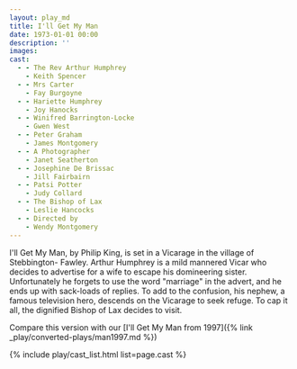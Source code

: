```yaml
---
layout: play_md
title: I'll Get My Man
date: 1973-01-01 00:00
description: ''
images:
cast:
  - - The Rev Arthur Humphrey
    - Keith Spencer
  - - Mrs Carter
    - Fay Burgoyne
  - - Hariette Humphrey
    - Joy Hanocks
  - - Winifred Barrington-Locke
    - Gwen West
  - - Peter Graham
    - James Montgomery
  - - A Photographer
    - Janet Seatherton
  - - Josephine De Brissac
    - Jill Fairbairn
  - - Patsi Potter
    - Judy Collard
  - - The Bishop of Lax
    - Leslie Hancocks
  - - Directed by
    - Wendy Montgomery
---
```


I'll Get My Man, by Philip King, is set in a Vicarage in the village of Stebbington- Fawley. Arthur Humphrey is a mild mannered Vicar who decides to advertise for a wife to escape his domineering sister. Unfortunately he forgets to use the word "marriage" in the advert, and he ends up with sack-loads of replies. To add to the confusion, his nephew, a famous television hero, descends on the Vicarage to seek refuge. To cap it all, the dignified Bishop of Lax decides to visit.

Compare this version with our [I'll Get My Man from 1997]({% link _play/converted-plays/man1997.md %})

{% include play/cast_list.html list=page.cast %}

